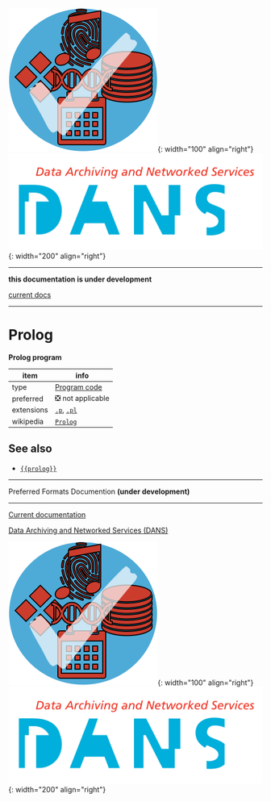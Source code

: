 ![img](../images/formats.png){: width="100" align="right"}
![img](../images/DANS.png){: width="200" align="right"}

---

**this documentation is under development**

[current docs]({{preferredFormats}})

---



# Prolog

**Prolog program**

item | info
--- | ---
type | [Program code](../dataTypes/programCode.md)
preferred | ❎ not applicable
extensions | [`.p`](../extensions/p.md), [`.pl`](../extensions/pl.md)
wikipedia | [`Prolog`]({{wikipedia}}/Prolog)



## See also
*   [`{{prolog}}`]({{prolog}})




---

Preferred Formats Documention **(under development)**

---

[Current documentation]({{preferredFormats}})

[Data Archiving and Networked Services (DANS)]({{dans}})

![img](../images/formats.png){: width="100" align="right"}
![img](../images/DANS.png){: width="200" align="right"}
